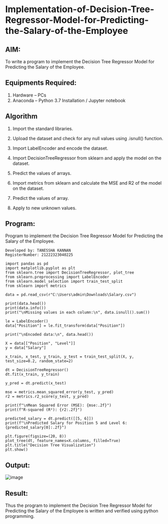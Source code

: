 # Implementation-of-Decision-Tree-Regressor-Model-for-Predicting-the-Salary-of-the-Employee

## AIM:
To write a program to implement the Decision Tree Regressor Model for Predicting the Salary of the Employee.

## Equipments Required:
1. Hardware – PCs
2. Anaconda – Python 3.7 Installation / Jupyter notebook

## Algorithm
1. Import the standard libraries.

2. Upload the dataset and check for any null values using .isnull() function.

3. Import LabelEncoder and encode the dataset.

4. Import DecisionTreeRegressor from sklearn and apply the model on the dataset.

5. Predict the values of arrays.

6. Import metrics from sklearn and calculate the MSE and R2 of the model on the dataset.

7. Predict the values of array.

8. Apply to new unknown values.

## Program:
Program to implement the Decision Tree Regressor Model for Predicting the Salary of the Employee.
```
Developed by: TANESSHA KANNAN
RegisterNumber: 21222323040225
```
```
import pandas as pd
import matplotlib.pyplot as plt
from sklearn.tree import DecisionTreeRegressor, plot_tree
from sklearn.preprocessing import LabelEncoder
from sklearn.model_selection import train_test_split
from sklearn import metrics

data = pd.read_csv(r"C:\Users\admin\Downloads\Salary.csv")

print(data.head())
print(data.info())
print("\nMissing values in each column:\n", data.isnull().sum())

le = LabelEncoder()
data["Position"] = le.fit_transform(data["Position"])

print("\nEncoded data:\n", data.head())

X = data[["Position", "Level"]]
y = data["Salary"]

x_train, x_test, y_train, y_test = train_test_split(X, y, test_size=0.2, random_state=2)

dt = DecisionTreeRegressor()
dt.fit(x_train, y_train)

y_pred = dt.predict(x_test)

mse = metrics.mean_squared_error(y_test, y_pred)
r2 = metrics.r2_score(y_test, y_pred)

print(f"\nMean Squared Error (MSE): {mse:.2f}")
print(f"R-squared (R²): {r2:.2f}")

predicted_salary = dt.predict([[5, 6]])
print(f"\nPredicted Salary for Position 5 and Level 6: {predicted_salary[0]:.2f}")

plt.figure(figsize=(20, 8))
plot_tree(dt, feature_names=X.columns, filled=True)
plt.title("Decision Tree Visualization")
plt.show()

```

## Output:
![image](https://github.com/user-attachments/assets/2ab3c067-4760-43cb-ac9d-88394c13fdfe)


## Result:
Thus the program to implement the Decision Tree Regressor Model for Predicting the Salary of the Employee is written and verified using python programming.
